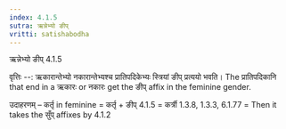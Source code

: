 ```yaml
---
index: 4.1.5
sutra: ऋन्नेभ्यो ङीप्‌
vritti: satishabodha
---
```



 ऋन्नेभ्यो ङीप्‌ 4.1.5 


वृत्तिः --: ऋकारान्तेभ्यो नकारान्तेभ्यश्च प्रातिपदिकेभ्यः स्त्रियां ङीप् प्रत्ययो भवति। The प्रातिपदिकानि that end in a ऋकारः or नकारः get the ङीप् affix in the feminine gender. 


उदाहरणम् – कर्तृ in feminine = कर्तृ + ङीप् 4.1.5 = कर्त्री 1.3.8, 1.3.3, 6.1.77 = Then it takes the सुँप् affixes by 4.1.2 



